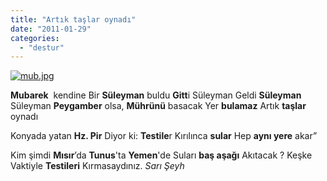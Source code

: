```yaml
---
title: "Artık taşlar oynadı"
date: "2011-01-29"
categories: 
  - "destur"
---
```


[![mub.jpg](/uploads/2011/01/mub.jpg)](/uploads/2011/01/mub.jpg "mub.jpg")

**Mubarek**  kendine Bir **Süleyman** buldu **Gitt**i Süleyman Geldi **Süleyman** Süleyman **Peygamber** olsa, **Mührünü** basacak Yer **bulamaz** Artık **taşlar** oynadı

Konyada yatan **Hz. Pir** Diyor ki: **Testile**r Kırılınca **sular** Hep **aynı yere** akar”

Kim şimdi **Mısır**’da **Tunus**'ta **Yemen**'de Suları **baş aşağı** Akıtacak ? Keşke Vaktiyle **Testileri** Kırmasaydınız. _Sarı Şeyh_
